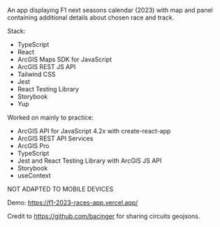 An app displaying F1 next seasons calendar (2023) with map and panel containing additional details about chosen race and track.

Stack: 
- TypeScript
- React
- ArcGIS Maps SDK for JavaScript
- ArcGIS REST JS API
- Tailwind CSS
- Jest
- React Testing Library
- Storybook
- Yup

Worked on mainly to practice:
- ArcGIS API for JavaScript 4.2x with create-react-app
- ArcGIS REST API Services
- ArcGIS Pro
- TypeScript
- Jest and React Testing Library with ArcGIS JS API
- Storybook
- useContext

NOT ADAPTED TO MOBILE DEVICES

Demo: https://f1-2023-races-app.vercel.app/

Credit to https://github.com/bacinger for sharing circuits geojsons.
